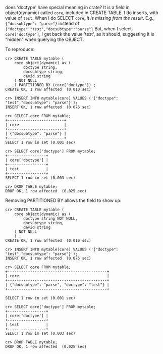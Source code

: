 
does 'doctype' have special meaning in crate?  It is a field in object(dynamic) called `core`, included in CREATE TABLE. I do inserts, with value of `test`.  When I do SELECT `core`, *it is missing from the result*.  E.g., `{"docsubtype": "parse"}` instead of `{"doctype":"test","docsubtype":"parse"}`  But, when I select `core['doctype']`, I get back the value 'test', as it should, suggesting it is "hidden" when querying the OBJECT.  

To reproduce:

	cr> CREATE TABLE mytable (
		core object(dynamic) as (
			doctype string,
			docsubtype string,
			devid string 
		) NOT NULL
		) PARTITIONED BY (core['doctype']) ;
	CREATE OK, 1 row affected  (0.010 sec)
	
	cr> INSERT INTO mytable(core) VALUES ('{"doctype": "test","docsubtype": "parse"}');
	INSERT OK, 1 row affected  (0.076 sec)

	cr> SELECT core FROM mytable;
	+-------------------------+
	| core                    |
	+-------------------------+
	| {"docsubtype": "parse"} |
	+-------------------------+
	SELECT 1 row in set (0.001 sec)
	
	cr> SELECT core['doctype'] FROM mytable;
	+-----------------+
	| core['doctype'] |
	+-----------------+
	| test            |
	+-----------------+
	SELECT 1 row in set (0.003 sec)
	
	cr> DROP TABLE mytable;
	DROP OK, 1 row affected  (0.025 sec)

Removing PARTITIONED BY allows the field to show up:

	cr> CREATE TABLE mytable (
		core object(dynamic) as (
			doctype string NOT NULL,
			docsubtype string,
			devid string 
		) NOT NULL
		) ;
	CREATE OK, 1 row affected  (0.010 sec)
	
	cr> INSERT INTO mytable(core) VALUES ('{"doctype": "test","docsubtype": "parse"}');
	INSERT OK, 1 row affected  (0.076 sec)

	cr> SELECT core FROM mytable;
	+--------------------------------------------+
	| core                                       |
	+--------------------------------------------+
	| {"docsubtype": "parse", "doctype": "test"} |
	+--------------------------------------------+

	SELECT 1 row in set (0.001 sec)
	
	cr> SELECT core['doctype'] FROM mytable;
	+-----------------+
	| core['doctype'] |
	+-----------------+
	| test            |
	+-----------------+
	SELECT 1 row in set (0.003 sec)
	
	cr> DROP TABLE mytable;
	DROP OK, 1 row affected  (0.025 sec)
	